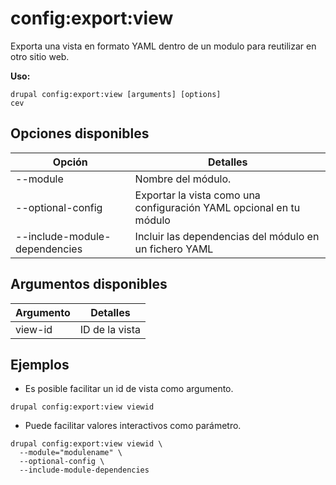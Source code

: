 # config:export:view
Exporta una vista en formato YAML dentro de un modulo para reutilizar en otro sitio web.

**Uso:**
```
drupal config:export:view [arguments] [options]
cev
```

## Opciones disponibles
Opción | Detalles
-------|-------------
--module | Nombre del módulo.
--optional-config | Exportar la vista como una configuración YAML opcional en tu módulo
--include-module-dependencies | Incluir las dependencias del módulo en un fichero YAML

## Argumentos disponibles
Argumento | Detalles
---------|-------------
view-id | ID de la vista

## Ejemplos
* Es posible facilitar un id de vista como argumento.
```
drupal config:export:view viewid
```
* Puede facilitar valores interactivos como parámetro.
```
drupal config:export:view viewid \
  --module="modulename" \
  --optional-config \
  --include-module-dependencies
```
